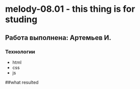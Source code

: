 # melody-08.01 - this thing is for studing
## Работа выполнена: Артемьев И.

### Технологии
- html
- css
- js

##what resulted
